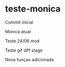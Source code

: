 # teste-monica
Commit inicial 

Monica atual

Teste 24/06
mod

Teste gif diff stage

Nova funçao adicionada